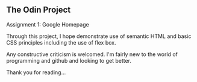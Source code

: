 The Odin Project
-----------------

Assignment 1: Google Homepage

Through this project, I hope demonstrate use of semantic HTML and basic CSS principles including the use of flex box. 

Any constructive criticism is  welcomed. I'm fairly new to the world of programming and github and looking to get better.

Thank you for reading...